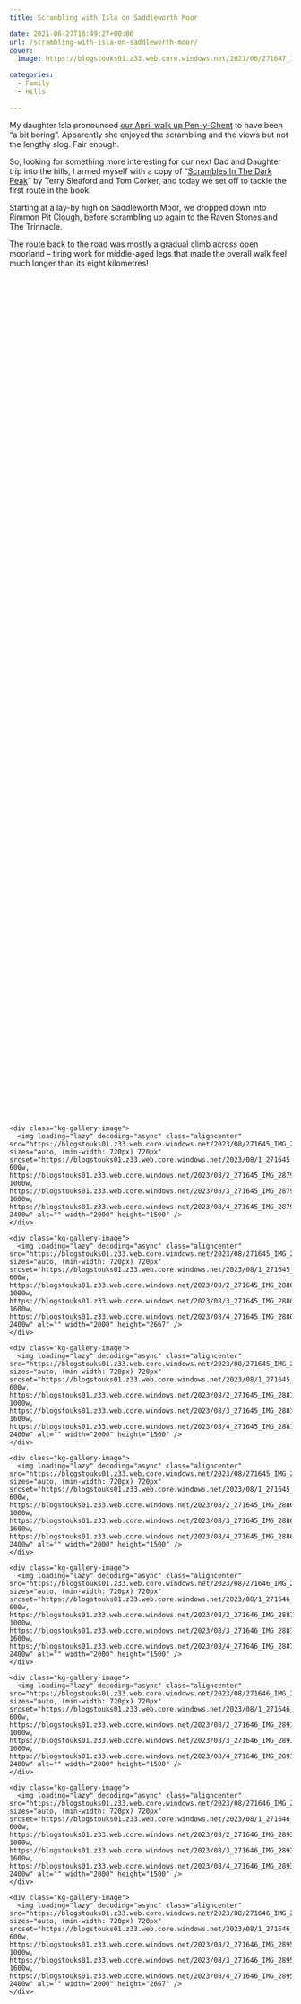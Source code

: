 ```yaml
---
title: Scrambling with Isla on Saddleworth Moor

date: 2021-06-27T16:49:27+00:00
url: /scrambling-with-isla-on-saddleworth-moor/
cover: 
  image: https://blogstouks01.z33.web.core.windows.net/2021/06/271647_IMG_2891.jpg

categories:
  - Family
  - Hills

---
```

My daughter Isla pronounced [our April walk up Pen-y-Ghent][1] to have been “a bit boring”. Apparently she enjoyed the scrambling and the views but not the lengthy slog. Fair enough.

So, looking for something more interesting for our next Dad and Daughter trip into the hills, I armed myself with a copy of “[Scrambles In The Dark Peak][2]” by Terry Sleaford and Tom Corker, and today we set off to tackle the first route in the book.

Starting at a lay-by high on Saddleworth Moor, we dropped down into Rimmon Pit Clough, before scrambling up again to the Raven Stones and The Trinnacle.

The route back to the road was mostly a gradual climb across open moorland – tiring work for middle-aged legs that made the overall walk feel much longer than its eight kilometres!
    <div class="kg-gallery-image">
      <img loading="lazy" decoding="async" class="aligncenter" src="https://blogstouks01.z33.web.core.windows.net/2023/08/271645_IMG_2878.jpg" sizes="auto, (min-width: 720px) 720px" srcset="https://blogstouks01.z33.web.core.windows.net/2023/08/1_271645_IMG_2878.jpg 600w, https://blogstouks01.z33.web.core.windows.net/2023/08/2_271645_IMG_2878.jpg 1000w, https://blogstouks01.z33.web.core.windows.net/2023/08/3_271645_IMG_2878.jpg 1600w, https://blogstouks01.z33.web.core.windows.net/2023/08/4_271645_IMG_2878.jpg 2400w" alt="" width="2000" height="1500" />
    </div>
    
    <div class="kg-gallery-image">
      <img loading="lazy" decoding="async" class="aligncenter" src="https://blogstouks01.z33.web.core.windows.net/2023/08/271645_IMG_2879.jpg" sizes="auto, (min-width: 720px) 720px" srcset="https://blogstouks01.z33.web.core.windows.net/2023/08/1_271645_IMG_2879.jpg 600w, https://blogstouks01.z33.web.core.windows.net/2023/08/2_271645_IMG_2879.jpg 1000w, https://blogstouks01.z33.web.core.windows.net/2023/08/3_271645_IMG_2879.jpg 1600w, https://blogstouks01.z33.web.core.windows.net/2023/08/4_271645_IMG_2879.jpg 2400w" alt="" width="2000" height="1500" />
    </div>
    
    <div class="kg-gallery-image">
      <img loading="lazy" decoding="async" class="aligncenter" src="https://blogstouks01.z33.web.core.windows.net/2023/08/271645_IMG_2880.jpg" sizes="auto, (min-width: 720px) 720px" srcset="https://blogstouks01.z33.web.core.windows.net/2023/08/1_271645_IMG_2880.jpg 600w, https://blogstouks01.z33.web.core.windows.net/2023/08/2_271645_IMG_2880.jpg 1000w, https://blogstouks01.z33.web.core.windows.net/2023/08/3_271645_IMG_2880.jpg 1600w, https://blogstouks01.z33.web.core.windows.net/2023/08/4_271645_IMG_2880.jpg 2400w" alt="" width="2000" height="2667" />
    </div>

    <div class="kg-gallery-image">
      <img loading="lazy" decoding="async" class="aligncenter" src="https://blogstouks01.z33.web.core.windows.net/2023/08/271645_IMG_2881.jpg" sizes="auto, (min-width: 720px) 720px" srcset="https://blogstouks01.z33.web.core.windows.net/2023/08/1_271645_IMG_2881.jpg 600w, https://blogstouks01.z33.web.core.windows.net/2023/08/2_271645_IMG_2881.jpg 1000w, https://blogstouks01.z33.web.core.windows.net/2023/08/3_271645_IMG_2881.jpg 1600w, https://blogstouks01.z33.web.core.windows.net/2023/08/4_271645_IMG_2881.jpg 2400w" alt="" width="2000" height="1500" />
    </div>
    
    <div class="kg-gallery-image">
      <img loading="lazy" decoding="async" class="aligncenter" src="https://blogstouks01.z33.web.core.windows.net/2023/08/271645_IMG_2886.jpg" sizes="auto, (min-width: 720px) 720px" srcset="https://blogstouks01.z33.web.core.windows.net/2023/08/1_271645_IMG_2886.jpg 600w, https://blogstouks01.z33.web.core.windows.net/2023/08/2_271645_IMG_2886.jpg 1000w, https://blogstouks01.z33.web.core.windows.net/2023/08/3_271645_IMG_2886.jpg 1600w, https://blogstouks01.z33.web.core.windows.net/2023/08/4_271645_IMG_2886.jpg 2400w" alt="" width="2000" height="1500" />
    </div>
    
    <div class="kg-gallery-image">
      <img loading="lazy" decoding="async" class="aligncenter" src="https://blogstouks01.z33.web.core.windows.net/2023/08/271646_IMG_2887.jpg" sizes="auto, (min-width: 720px) 720px" srcset="https://blogstouks01.z33.web.core.windows.net/2023/08/1_271646_IMG_2887.jpg 600w, https://blogstouks01.z33.web.core.windows.net/2023/08/2_271646_IMG_2887.jpg 1000w, https://blogstouks01.z33.web.core.windows.net/2023/08/3_271646_IMG_2887.jpg 1600w, https://blogstouks01.z33.web.core.windows.net/2023/08/4_271646_IMG_2887.jpg 2400w" alt="" width="2000" height="1500" />
    </div>

    <div class="kg-gallery-image">
      <img loading="lazy" decoding="async" class="aligncenter" src="https://blogstouks01.z33.web.core.windows.net/2023/08/271646_IMG_2891.jpg" sizes="auto, (min-width: 720px) 720px" srcset="https://blogstouks01.z33.web.core.windows.net/2023/08/1_271646_IMG_2891.jpg 600w, https://blogstouks01.z33.web.core.windows.net/2023/08/2_271646_IMG_2891.jpg 1000w, https://blogstouks01.z33.web.core.windows.net/2023/08/3_271646_IMG_2891.jpg 1600w, https://blogstouks01.z33.web.core.windows.net/2023/08/4_271646_IMG_2891.jpg 2400w" alt="" width="2000" height="1500" />
    </div>
    
    <div class="kg-gallery-image">
      <img loading="lazy" decoding="async" class="aligncenter" src="https://blogstouks01.z33.web.core.windows.net/2023/08/271646_IMG_2893.jpg" sizes="auto, (min-width: 720px) 720px" srcset="https://blogstouks01.z33.web.core.windows.net/2023/08/1_271646_IMG_2893.jpg 600w, https://blogstouks01.z33.web.core.windows.net/2023/08/2_271646_IMG_2893.jpg 1000w, https://blogstouks01.z33.web.core.windows.net/2023/08/3_271646_IMG_2893.jpg 1600w, https://blogstouks01.z33.web.core.windows.net/2023/08/4_271646_IMG_2893.jpg 2400w" alt="" width="2000" height="1500" />
    </div>
    
    <div class="kg-gallery-image">
      <img loading="lazy" decoding="async" class="aligncenter" src="https://blogstouks01.z33.web.core.windows.net/2023/08/271646_IMG_2895.jpg" sizes="auto, (min-width: 720px) 720px" srcset="https://blogstouks01.z33.web.core.windows.net/2023/08/1_271646_IMG_2895.jpg 600w, https://blogstouks01.z33.web.core.windows.net/2023/08/2_271646_IMG_2895.jpg 1000w, https://blogstouks01.z33.web.core.windows.net/2023/08/3_271646_IMG_2895.jpg 1600w, https://blogstouks01.z33.web.core.windows.net/2023/08/4_271646_IMG_2895.jpg 2400w" alt="" width="2000" height="2667" />
    </div>
<figure class="kg-card kg-image-card">

<img decoding="async" class="kg-image aligncenter" src="https://blogstouks01.z33.web.core.windows.net/2023/08/271652_IMG_0026.png" alt="" /> </figure>

 [1]: https://blog.iannelson.uk/pen-y-ghent/
 [2]: https://amzn.to/2T398tt